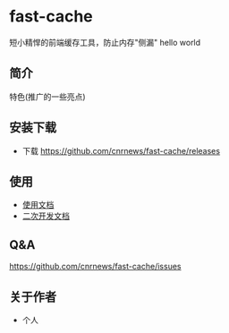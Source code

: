 # fast-cache
短小精悍的前端缓存工具，防止内存"侧漏" hello world

## 简介
特色(推广的一些亮点)
## 安装下载

- 下载  https://github.com/cnrnews/fast-cache/releases 

## 使用

- [使用文档](./doc/use/README.md)
- [二次开发文档](./doc/dev/README.md)
## Q&A

https://github.com/cnrnews/fast-cache/issues

## 关于作者

- 个人
